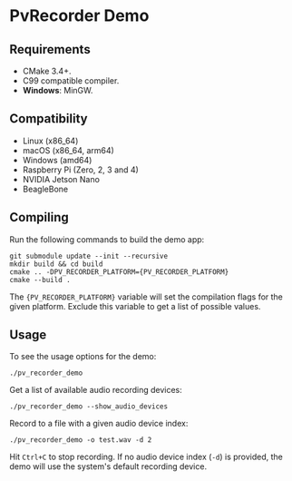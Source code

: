 # PvRecorder Demo

## Requirements

- CMake 3.4+.
- C99 compatible compiler.
- **Windows**: MinGW.

## Compatibility

- Linux (x86_64)
- macOS (x86_64, arm64)
- Windows (amd64)
- Raspberry Pi (Zero, 2, 3 and 4)
- NVIDIA Jetson Nano
- BeagleBone

## Compiling

Run the following commands to build the demo app:

```console
git submodule update --init --recursive
mkdir build && cd build
cmake .. -DPV_RECORDER_PLATFORM={PV_RECORDER_PLATFORM}
cmake --build .
```

The `{PV_RECORDER_PLATFORM}` variable will set the compilation flags for the given platform. Exclude this variable
to get a list of possible values.

## Usage

To see the usage options for the demo:
```console
./pv_recorder_demo
```

Get a list of available audio recording devices:
```console
./pv_recorder_demo --show_audio_devices
```

Record to a file with a given audio device index:
```console
./pv_recorder_demo -o test.wav -d 2
```

Hit `Ctrl+C` to stop recording. If no audio device index (`-d`) is provided, the demo will use the system's default recording device.
